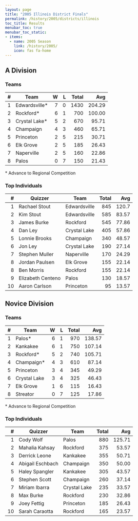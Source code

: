 ```yaml
---
layout: page
title: "2005 Illinois District Finals"
permalink: /history/2005/districts/illinois
toc_title: Results
menubar_toc: true
menubar_toc_static:
- items:
  - name: 2005 Season
    link: /history/2005/
    icon: fas fa-home
---
```


## A Division

### Teams

|    # | Team          |    W |    L | Total |    Avg |
| ---: | ------------- | ---: | ---: | ----: | -----: |
|    1 | Edwardsville* |    7 |    0 |  1430 | 204.29 |
|    2 | Rockford*     |    6 |    1 |   700 | 100.00 |
|    3 | Crystal Lake* |    5 |    2 |   670 |  95.71 |
|    4 | Champaign     |    4 |    3 |   460 |  65.71 |
|    5 | Princeton     |    2 |    5 |   215 |  30.71 |
|    6 | Elk Grove     |    2 |    5 |   185 |  26.43 |
|    7 | Naperville    |    2 |    5 |   160 |  22.86 |
|    8 | Palos         |    0 |    7 |   150 |  21.43 |

\* Advance to Regional Competition

### Top Individuals

|    # | Quizzer           | Team         | Total |   Avg |
| ---: | ----------------- | ------------ | ----: | ----: |
|    1 | Rachael Stout     | Edwardsville |   845 | 120.7 |
|    2 | Kim Stout         | Edwardsville |   585 | 83.57 |
|    3 | James Burke       | Rockford     |   545 | 77.86 |
|    4 | Dan Ley           | Crystal Lake |   405 | 57.86 |
|    5 | Lonnie Brooks     | Champaign    |   340 | 48.57 |
|    6 | Jon Ley           | Crystal Lake |   190 | 27.14 |
|    7 | Stephen Muller    | Naperville   |   170 | 24.29 |
|    8 | Jordan Paulsen    | Elk Grove    |   155 | 22.14 |
|    8 | Ben Morris        | Rockford     |   155 | 22.14 |
|    9 | Elizabeth Centeno | Palos        |   130 | 18.57 |
|   10 | Aaron Carlson     | Princeton    |    95 | 13.57 |

## Novice Division

### Teams

|    # | Team         |    W |    L | Total |    Avg |
| ---: | ------------ | ---: | ---: | ----: | -----: |
|    1 | Palos*       |    6 |    1 |   970 | 138.57 |
|    2 | Kankakee     |    6 |    1 |   750 | 107.14 |
|    3 | Rockford*    |    5 |    2 |   740 | 105.71 |
|    4 | Champaign*   |    4 |    3 |   610 |  87.14 |
|    5 | Princeton    |    3 |    4 |   345 |  49.29 |
|    6 | Crystal Lake |    3 |    4 |   325 |  46.43 |
|    7 | Elk Grove    |    1 |    6 |   115 |  16.43 |
|    8 | Streator     |    0 |    7 |   125 |  17.86 |

\* Advance to Regional Competition

### Top Individuals

|    # | Quizzer          | Team         | Total |    Avg |
| ---: | ---------------- | ------------ | ----: | -----: |
|    1 | Cody Wolf        | Palos        |   880 | 125.71 |
|    2 | Mahalia Kahsay   | Rockford     |   375 |  53.57 |
|    3 | Derrick Leone    | Kankakee     |   355 |  50.71 |
|    4 | Abigail Eschbach | Champaign    |   350 |  50.00 |
|    5 | Haley Spangler   | Kankakee     |   305 |  43.57 |
|    6 | Stephen Scott    | Champaign    |   260 |  37.14 |
|    7 | Miriam Ibarra    | Crystal Lake |   235 |  33.57 |
|    8 | Max Burke        | Rockford     |   230 |  32.86 |
|    9 | Joey Fettig      | Princeton    |   185 |  26.43 |
|   10 | Sarah Caraotta   | Rockford     |   165 |  23.57 |

